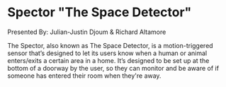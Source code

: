 # Spector "The Space Detector"
Presented By: Julian-Justin Djoum & Richard Altamore

   The Spector, also known as The Space Detector, is a motion-triggered sensor that’s designed to let its users know when a human or animal enters/exits a certain area in a home. It’s designed to be set up at the bottom of a doorway by the user, so they can monitor and be aware of if someone has entered their room when they're away.
